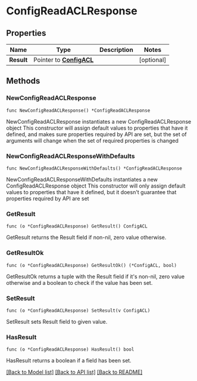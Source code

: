 # ConfigReadACLResponse

## Properties

Name | Type | Description | Notes
------------ | ------------- | ------------- | -------------
**Result** | Pointer to [**ConfigACL**](ConfigACL.md) |  | [optional] 

## Methods

### NewConfigReadACLResponse

`func NewConfigReadACLResponse() *ConfigReadACLResponse`

NewConfigReadACLResponse instantiates a new ConfigReadACLResponse object
This constructor will assign default values to properties that have it defined,
and makes sure properties required by API are set, but the set of arguments
will change when the set of required properties is changed

### NewConfigReadACLResponseWithDefaults

`func NewConfigReadACLResponseWithDefaults() *ConfigReadACLResponse`

NewConfigReadACLResponseWithDefaults instantiates a new ConfigReadACLResponse object
This constructor will only assign default values to properties that have it defined,
but it doesn't guarantee that properties required by API are set

### GetResult

`func (o *ConfigReadACLResponse) GetResult() ConfigACL`

GetResult returns the Result field if non-nil, zero value otherwise.

### GetResultOk

`func (o *ConfigReadACLResponse) GetResultOk() (*ConfigACL, bool)`

GetResultOk returns a tuple with the Result field if it's non-nil, zero value otherwise
and a boolean to check if the value has been set.

### SetResult

`func (o *ConfigReadACLResponse) SetResult(v ConfigACL)`

SetResult sets Result field to given value.

### HasResult

`func (o *ConfigReadACLResponse) HasResult() bool`

HasResult returns a boolean if a field has been set.


[[Back to Model list]](../README.md#documentation-for-models) [[Back to API list]](../README.md#documentation-for-api-endpoints) [[Back to README]](../README.md)


